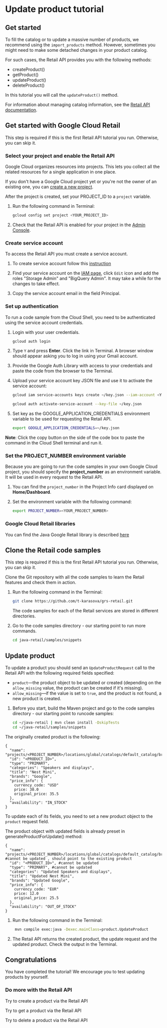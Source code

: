 <walkthrough-metadata>
  <meta name="title" content="Retail API. Delete product tutorial" />
  <meta name="description" content="Learn how to use Retail API Java library to delete product tutorial" />
  <meta name="component_id" content="593554" />
  <meta name="keywords" content="retail, delete product" />
</walkthrough-metadata>

# Update product tutorial

## Get started

To fill the catalog or to update a massive number of products, we recommend using the `import_products` method. However,
sometimes you might need to make some detached changes in your product catalog.

For such cases, the Retail API provides you with the following methods:
- createProduct()
- getProduct()
- updateProduct()
- deleteProduct()

In this tutorial you will call the `updateProduct()` method.

For information about managing catalog information, see the [Retail API documentation](https://cloud.google.com/retail/docs/manage-catalog).

<walkthrough-tutorial-duration duration="4"></walkthrough-tutorial-duration>

## Get started with Google Cloud Retail

This step is required if this is the first Retail API tutorial you run.
Otherwise, you can skip it.

### Select your project and enable the Retail API

Google Cloud organizes resources into projects. This lets you
collect all the related resources for a single application in one place.

If you don't have a Google Cloud project yet or you're not the owner of an existing one, you can
[create a new project](https://console.cloud.google.com/projectcreate).

After the project is created, set your PROJECT_ID to a ```project``` variable.
1. Run the following command in Terminal:
    ```bash
    gcloud config set project <YOUR_PROJECT_ID>
    ```

1. Check that the Retail API is enabled for your project in the [Admin Console](https://console.cloud.google.com/ai/retail/).

### Create service account

To access the Retail API you must create a service account.

1. To create service account follow this [instruction](https://cloud.google.com/retail/docs/setting-up#service-account)

1. Find your service account on the [IAM page](https://console.cloud.google.com/iam-admin/iam),
   click `Edit` icon and add the roles "Storage Admin" and "BigQuery Admin". It may take a while for the changes to take effect.

1. Copy the service account email in the field Principal.

### Set up authentication

To run a code sample from the Cloud Shell, you need to be authenticated using the service account credentials.

1.  Login with your user credentials.

    ```bash
    gcloud auth login
    ```

1.  Type `Y` and press **Enter**. Click the link in Terminal. A browser window
    should appear asking you to log in using your Gmail account.

1.  Provide the Google Auth Library with access to your credentials and paste
    the code from the browser to the Terminal.

1.  Upload your service account key JSON file and use it to activate the service
    account:

    ```bash
    gcloud iam service-accounts keys create ~/key.json --iam-account <YOUR_SERVICE_ACCOUNT_EMAIL>
    ```

    ```bash
    gcloud auth activate-service-account --key-file ~/key.json
    ```

1.  Set key as the GOOGLE_APPLICATION_CREDENTIALS environment variable to be
    used for requesting the Retail API.

    ```bash
    export GOOGLE_APPLICATION_CREDENTIALS=~/key.json
    ```

**Note**: Click the copy button on the side of the code box to paste the command in the Cloud Shell terminal and run it.

### Set the PROJECT_NUMBER environment variable

Because you are going to run the code samples in your own Google Cloud project, you should specify the **project_number** as an environment variable. It will be used in every request to the Retail API.

1. You can find the ```project_number``` in the Project Info card displayed on **Home/Dashboard**.

1. Set the environment variable with the following command:
    ```bash
    export PROJECT_NUMBER=<YOUR_PROJECT_NUMBER>
    ```

### Google Cloud Retail libraries

You can find the Java Google Retail library is described [here](https://googleapis.dev/java/google-cloud-retail/latest/index.html)

## Clone the Retail code samples

This step is required if this is the first Retail API tutorial you run.
Otherwise, you can skip it.

Clone the Git repository with all the code samples to learn the Retail features and check them in action.

<!-- TODO(ianan): change the repository link -->
1. Run the following command in the Terminal:
    ```bash
    git clone https://github.com/t-karasova/grs-retail.git
    ```

   The code samples for each of the Retail services are stored in different directories.

1. Go to the code samples directory - our starting point to run more commands.
    ```bash
    cd java-retail/samples/snippets
    ```

## Update product

To update a product you should send an `UpdateProductRequest` call to the Retail API with the following required fields specified:
- `product`—the product object to be updated or created (depending on the  `allow_missing` value, the product can be created if it's missing).
- `allow_missing`—if the value is set to `true`, and the product is not found, a new product is created.

1. Before you start, build the Maven project and go to the code samples directory - our starting point to runcode samples:
   ```bash
   cd ~/java-retail | mvn clean install -DskipTests
   cd ~/java-retail/samples/snippets  
   ```

The originally created product is the following:
```
{
  "name": "projects/<PROJECT_NUMBER>/locations/global/catalogs/default_catalog/branches/default_branch/products/<PRODUCT_ID>",
  "id": "<PRODUCT_ID>",
  "type": "PRIMARY",
  "categories": "Speakers and displays",
  "title": "Nest Mini",
  "brands": "Google",
  "price_info": {
    currency_code: "USD"
    price: 30.0
    original_price: 35.5
  },
  "availability": "IN_STOCK"
}
```

To update each of its fields, you need to set a new product object to the `product` request field.

The product object with updated fields is already preset in generateProductForUpdate() method:
```
{
  "name": "projects/<PROJECT_NUMBER>/locations/global/catalogs/default_catalog/branches/default_branch/products/<PRODUCT_ID>", #cannot be updated , should point to the existing product
  "id": "<PRODUCT_ID>", #cannot be updated
  "type": "PRIMARY", #cannot be updated
  "categories": "Updated Speakers and displays",
  "title": "Updated Nest Mini",
  "brands": "Updated Google",
  "price_info": {
    currency_code: "EUR"
    price: 12.0
    original_price: 25.5
  },
  "availability": "OUT_OF_STOCK"
}
```

1. Run the following command in the Terminal:
   ```bash
    mvn compile exec:java -Dexec.mainClass=product.UpdateProduct
    ```

2. The Retail API returns the created product, the update request and the updated product. Check the output in the Terminal.

## Congratulations

<walkthrough-conclusion-trophy></walkthrough-conclusion-trophy>

You have completed the tutorial! We encourage you to test updating products by yourself.

<walkthrough-inline-feedback></walkthrough-inline-feedback>

### Do more with the Retail API

<walkthrough-tutorial-card id="retail_api_v2_create_product_java" icon="LOGO_JAVA" title="Create product tutorial" keepPrevious=true>Try to create a product via the Retail API</walkthrough-tutorial-card>

<walkthrough-tutorial-card id="retail_api_v2_get_product_java" icon="LOGO_JAVA" title="Get product tutorial" keepPrevious=true>Try to get a product via the Retail API</walkthrough-tutorial-card>

<walkthrough-tutorial-card id="retail_api_v2_delete_product_java" icon="LOGO_JAVA" title="Delete product tutorial" keepPrevious=true>Try to delete a product via the Retail API</walkthrough-tutorial-card>
